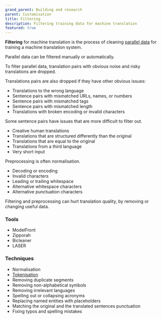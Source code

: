 ```yaml
---
grand_parent: Building and research
parent: Customisation
title: Filtering
description: Filtering training data for machine translation
featured: true
---
```


**Filtering** for machine translation is the process of cleaning [parallel data](parallel-data.md) for training a machine translation system.

Parallel data can be filtered manually or automatically.

To filter parallel data, translation pairs with obvious noise and risky translations are dropped.

Translations pairs are also dropped if they have other obvious issues:

* Translations to the wrong language
* Sentence pairs with mismatched URLs, names, or numbers
* Sentence pairs with mismatched tags
* Sentence pairs with mismatched length
* Translations with broken encoding or invalid characters

Some sentence pairs have issues that are more difficult to filter out.

* Creative human translations
* Translations that are structured differently than the original
* Translations that are equal to the original
* Translations from a third language
* Very short input

Preprocessing is often normalisation.
* Decoding or encoding
* Invalid characters
* Leading or trailing whitespace
* Alternative whitespace characters
* Alternative punctuation characters

Filtering and preprocessing can hurt translation quality, by removing or changing useful data.

### Tools

* ModelFront
* Zipporah
* Bicleaner
* LASER

### Techniques

* Normalisation
* [Tokenisation](tokenisation.md)
* Removing duplicate segments
* Removing non-alphabetical symbols
* Removing irrelevant languages
* Spelling out or collapsing acronyms
* Replacing named entities with placeholders
* Matching the original and the translated sentences punctuation
* Fixing typos and spelling mistakes

